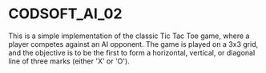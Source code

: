 # CODSOFT_AI_02
This is a simple implementation of the classic Tic Tac Toe game, where a player competes against an AI opponent. The game is played on a 3x3 grid, and the objective is to be the first to form a horizontal, vertical, or diagonal line of three marks (either 'X' or 'O').

